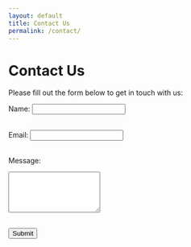 ```yaml
---
layout: default
title: Contact Us
permalink: /contact/
---
```


# Contact Us

Please fill out the form below to get in touch with us:

<form action="/submit" method="post">
  <label for="name">Name:</label>
  <input type="text" id="name" name="name" required><br><br>

<label for="email">Email:</label>
<input type="email" id="email" name="email" required><br><br>

<label for="message">Message:</label><br>
<textarea id="message" name="message" rows="5" required></textarea><br><br>

<button type="submit">Submit</button>

</form>
